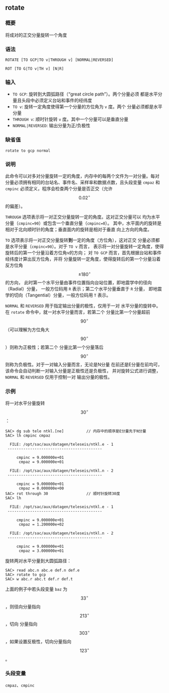 ## rotate

### 概要

将成对的正交分量旋转一个角度

### 语法

``` {.bash}
ROTATE [TO GCP|TO v|THROUGH v] [NORMAL|REVERSED]
```
``` {.bash}
ROT [TO G|TO v|TH v] [N|R]
```

### 输入

- `TO GCP`: 旋转到大圆弧路径（“great circle path”）。两个分量必须
    都是水平分量且头段中必须定义台站和事件的经纬度
- `TO v`: 旋转一定角度使得第一个分量的方位角为 `v` 度。两个
    分量必须都是水平分量
- `THROUGH v`: 顺时针旋转 `v` 度。其中一个分量可以是垂直分量
- `NORMAL|REVERSED`: 输出分量为正/负极性

### 缺省值

``` {.bash}
rotate to gcp normal
```

### 说明

此命令可以对多对分量旋转一定的角度，内存中的每两个文件为一对分量。每对
分量必须拥有相同的台站名、事件名、采样率和数据点数，且头段变量 `cmpaz`
和 `cmpinc` 必须定义，程序会检查两个分量是否正交（允许 $$0.02^\circ$$
的偏差）。

`THROUGH` 选项表示将一对正交分量旋转一定的角度。这对正交分量可以
均为水平分量（`cmpinc=90`）或包含一个垂直分量（`cmpinc=0`）。
其中，水平面内的旋转是相对于北向顺时针的角度；垂直面内的旋转是相对于垂直
向上方向的角度。

`TO` 选项表示将一对正交分量旋转**到**一定的角度（方位角），这对正交
分量必须都是水平分量（`cmpinc=90`）。对于 `TO v` 而言，
表示将一对分量旋转一定角度，使得旋转后的第一个分量沿着方位角v的方向； 对
`TO GCP` 而言，首先根据台站和事件经纬度计算出反方位角，并将
分量旋转一定角度，使得旋转后的第一个分量沿着反方位角 $$\pm 180 ^\circ$$
的方向，
此时第一个水平分量由事件位置指向台站位置，即地震学中的径向（Radial）分量，
一般方位码用 `R` 表示；第二个水平分量垂直于 `R` 分量，
即地震学的切向（Tangential）分量，一般方位码用 `T` 表示。

`NORMAL` 和 `REVERSED` 用于指定输出分量的极性，仅用于一对
水平分量的旋转中。在 `rotate` 命令中，就一对水平分量而言，若第二个
分量比第一个分量超前
$$90^\circ$$ （可以理解为方位角大 $$90^\circ$$）则称为正极性；若第二个
分量比第一个分量落后 $$90^\circ$$
则称为负极性。对于一对输入分量而言，无论是N分量
在前还是E分量在前均可，该命令会自动判断一对输入分量是正极性还是负极性，
并对旋转公式进行调整，`NORMAL` 和 `REVERSED` 仅用于控制一对
输出分量的极性。

### 示例

将一对水平分量旋转 $$30^\circ$$：

``` {.bash}
SAC> dg sub tele ntkl.[ne]          // 内存中的顺序是E分量先于N分量
SAC> lh cmpinc cmpaz

  FILE: /opt/sac/aux/datagen/teleseis/ntkl.e - 1
 ------------------------------------------

     cmpinc = 9.000000e+01
      cmpaz = 9.000000e+01

  FILE: /opt/sac/aux/datagen/teleseis/ntkl.n - 2
 ------------------------------------------

     cmpinc = 9.000000e+01
      cmpaz = 0.000000e+00
SAC> rot through 30                 // 顺时针旋转30度
SAC> lh

  FILE: /opt/sac/aux/datagen/teleseis/ntkl.e - 1
 ------------------------------------------

     cmpinc = 9.000000e+01
      cmpaz = 1.200000e+02

  FILE: /opt/sac/aux/datagen/teleseis/ntkl.n - 2
 ------------------------------------------

     cmpinc = 9.000000e+01
      cmpaz = 3.000000e+01
```

旋转两对水平分量到大圆弧路径：

``` {.bash}
SAC> read abc.n abc.e def.n def.e
SAC> rotate to gcp
SAC> w abc.r abc.t def.r def.t
```

上面的例子中若头段变量 `baz`
为$$33^\circ$$，则径向分量指向$$213^\circ$$，切向
分量指向$$303^\circ$$，如果设置反极性，切向分量指向$$123^\circ$$。

### 头段变量

`cmpaz`、`cmpinc`
